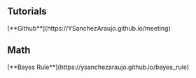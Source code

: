 <h2>Tutorials</h2>
[**Github**](https://YSanchezAraujo.github.io/meeting)

<h2>Math</h2>
[**Bayes Rule**](https://ysanchezaraujo.github.io/bayes_rule)
